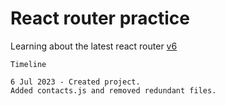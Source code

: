# React router practice

Learning about the latest react router [v6](https://reactrouter.com/en/main/start/tutorial)

```
Timeline

6 Jul 2023 - Created project.
Added contacts.js and removed redundant files.

```